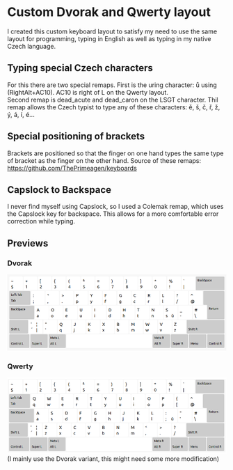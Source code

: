 # Custom Dvorak and Qwerty layout
I created this custom keyboard layout to satisfy my need to use the same layout for programming, typing in English as well as typing in my native Czech language.

## Typing special Czech characters
For this there are two special remaps. First is the uring character: ů using (RightAlt+AC10). AC10 is right of L on the Qwerty layout.
<br>
Second remap is dead_acute and dead_caron on the LSGT character. Thil remap allows the Czech typist to type any of these characters: ě, š, č, ř, ž, ý, á, í, é... 

## Special positioning of brackets
Brackets are positioned so that the finger on one hand types the same type of bracket as the finger on the other hand. 
Source of these remaps: https://github.com/ThePrimeagen/keyboards

## Capslock to Backspace
I never find myself using Capslock, so I used a Colemak remap, which uses the Capslock key for backspace. 
This allows for a more comfortable error correction while typing. 

## Previews
### Dvorak 
![Dvorak preview](https://github.com/Adeity/keyboard/blob/master/dvorak_preview.png)
### Qwerty 
![Qwerty preview](https://github.com/Adeity/keyboard/blob/master/qwerty_preview.png)
<br>(I mainly use the Dvorak variant, this might need some more modification)
